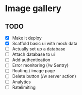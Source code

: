 # Image gallery

## TODO

- [x] Make it deploy
- [x] Scaffold basic ui with mock data
- [ ] Actually set up a database
- [ ] Attach database to ui
- [ ] Add authentication
- [ ] Error monitoring (/w Sentry)
- [ ] Routing / image page
- [ ] Delete button (/w server action)
- [ ] Analytics
- [ ] Ratelimiting
